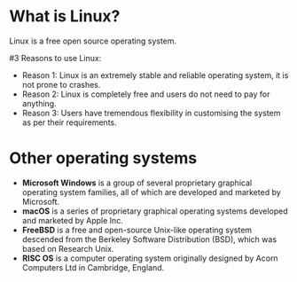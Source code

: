 # What is Linux?

Linux is a free open source operating system.

#3 Reasons to use Linux:

* Reason 1: Linux is an extremely stable and reliable operating system, it is not prone to crashes.
* Reason 2: Linux is completely free and users do not need to pay for anything.
* Reason 3: Users have tremendous flexibility in customising the system as per their requirements.

# Other operating systems
* **Microsoft Windows** is a group of several proprietary graphical operating system families, all of which are developed and marketed by Microsoft. 
* **macOS** is a series of proprietary graphical operating systems developed and marketed by Apple Inc. 
* **FreeBSD** is a free and open-source Unix-like operating system descended from the Berkeley Software Distribution (BSD), which was based on Research Unix.
* **RISC OS** is a computer operating system originally designed by Acorn Computers Ltd in Cambridge, England. 
